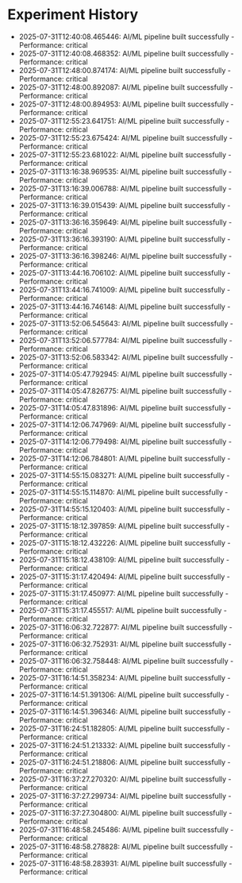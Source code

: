 # Experiment History

- 2025-07-31T12:40:08.465446: AI/ML pipeline built successfully - Performance: critical
- 2025-07-31T12:40:08.468352: AI/ML pipeline built successfully - Performance: critical
- 2025-07-31T12:48:00.874174: AI/ML pipeline built successfully - Performance: critical
- 2025-07-31T12:48:00.892087: AI/ML pipeline built successfully - Performance: critical
- 2025-07-31T12:48:00.894953: AI/ML pipeline built successfully - Performance: critical
- 2025-07-31T12:55:23.641751: AI/ML pipeline built successfully - Performance: critical
- 2025-07-31T12:55:23.675424: AI/ML pipeline built successfully - Performance: critical
- 2025-07-31T12:55:23.681022: AI/ML pipeline built successfully - Performance: critical
- 2025-07-31T13:16:38.969535: AI/ML pipeline built successfully - Performance: critical
- 2025-07-31T13:16:39.006788: AI/ML pipeline built successfully - Performance: critical
- 2025-07-31T13:16:39.015439: AI/ML pipeline built successfully - Performance: critical
- 2025-07-31T13:36:16.359649: AI/ML pipeline built successfully - Performance: critical
- 2025-07-31T13:36:16.393190: AI/ML pipeline built successfully - Performance: critical
- 2025-07-31T13:36:16.398246: AI/ML pipeline built successfully - Performance: critical
- 2025-07-31T13:44:16.706102: AI/ML pipeline built successfully - Performance: critical
- 2025-07-31T13:44:16.741009: AI/ML pipeline built successfully - Performance: critical
- 2025-07-31T13:44:16.746148: AI/ML pipeline built successfully - Performance: critical
- 2025-07-31T13:52:06.545643: AI/ML pipeline built successfully - Performance: critical
- 2025-07-31T13:52:06.577784: AI/ML pipeline built successfully - Performance: critical
- 2025-07-31T13:52:06.583342: AI/ML pipeline built successfully - Performance: critical
- 2025-07-31T14:05:47.792945: AI/ML pipeline built successfully - Performance: critical
- 2025-07-31T14:05:47.826775: AI/ML pipeline built successfully - Performance: critical
- 2025-07-31T14:05:47.831896: AI/ML pipeline built successfully - Performance: critical
- 2025-07-31T14:12:06.747969: AI/ML pipeline built successfully - Performance: critical
- 2025-07-31T14:12:06.779498: AI/ML pipeline built successfully - Performance: critical
- 2025-07-31T14:12:06.784801: AI/ML pipeline built successfully - Performance: critical
- 2025-07-31T14:55:15.083271: AI/ML pipeline built successfully - Performance: critical
- 2025-07-31T14:55:15.114870: AI/ML pipeline built successfully - Performance: critical
- 2025-07-31T14:55:15.120403: AI/ML pipeline built successfully - Performance: critical
- 2025-07-31T15:18:12.397859: AI/ML pipeline built successfully - Performance: critical
- 2025-07-31T15:18:12.432226: AI/ML pipeline built successfully - Performance: critical
- 2025-07-31T15:18:12.438109: AI/ML pipeline built successfully - Performance: critical
- 2025-07-31T15:31:17.420494: AI/ML pipeline built successfully - Performance: critical
- 2025-07-31T15:31:17.450977: AI/ML pipeline built successfully - Performance: critical
- 2025-07-31T15:31:17.455517: AI/ML pipeline built successfully - Performance: critical
- 2025-07-31T16:06:32.722877: AI/ML pipeline built successfully - Performance: critical
- 2025-07-31T16:06:32.752931: AI/ML pipeline built successfully - Performance: critical
- 2025-07-31T16:06:32.758448: AI/ML pipeline built successfully - Performance: critical
- 2025-07-31T16:14:51.358234: AI/ML pipeline built successfully - Performance: critical
- 2025-07-31T16:14:51.391306: AI/ML pipeline built successfully - Performance: critical
- 2025-07-31T16:14:51.396346: AI/ML pipeline built successfully - Performance: critical
- 2025-07-31T16:24:51.182805: AI/ML pipeline built successfully - Performance: critical
- 2025-07-31T16:24:51.213332: AI/ML pipeline built successfully - Performance: critical
- 2025-07-31T16:24:51.218806: AI/ML pipeline built successfully - Performance: critical
- 2025-07-31T16:37:27.270320: AI/ML pipeline built successfully - Performance: critical
- 2025-07-31T16:37:27.299734: AI/ML pipeline built successfully - Performance: critical
- 2025-07-31T16:37:27.304800: AI/ML pipeline built successfully - Performance: critical
- 2025-07-31T16:48:58.245486: AI/ML pipeline built successfully - Performance: critical
- 2025-07-31T16:48:58.278828: AI/ML pipeline built successfully - Performance: critical
- 2025-07-31T16:48:58.283931: AI/ML pipeline built successfully - Performance: critical
